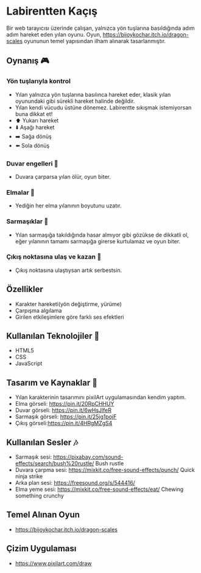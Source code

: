 # Labirentten Kaçış
Bir web tarayıcısı üzerinde çalışan, yalnızca yön tuşlarına basıldığında adım adım hareket eden yılan oyunu. Oyun, https://bijoykochar.itch.io/dragon-scales oyununun temel yapısından ilham alınarak tasarlanmıştır.
## Oynanış :video_game:
### Yön tuşlarıyla kontrol 
- Yılan yalnızca yön tuşlarına basılınca hareket eder, klasik yılan oyunundaki gibi sürekli hareket halinde değildir.
- Yılan kendi vücudu üstüne dönemez. Labirentte sıkışmak istemiyorsan buna dikkat et!
- :arrow_up: Yukarı hareket
- :arrow_down: Aşağı hareket
- :arrow_right: Sağa dönüş
- :arrow_left: Sola dönüş
  
### Duvar engelleri :bricks:
- Duvara çarparsa yılan ölür, oyun biter.
### Elmalar :apple:
- Yediğin her elma yılanının boyutunu uzatır.
### Sarmaşıklar :herb:
- Yılan sarmaşığa takıldığında hasar almıyor gibi gözükse de dikkatli ol, eğer yılanının tamamı sarmaşığa girerse kurtulamaz ve oyun biter.
### Çıkış noktasına ulaş ve kazan :tada:
- Çıkış noktasına ulaştıysan artık serbestsin.
## Özellikler
- Karakter hareketi(yön değiştirme, yürüme)
- Çarpışma algılama
- Girilen etkileşimlere göre farklı ses efektleri
 ## Kullanılan Teknolojiler :toolbox:
 - HTML5
 - CSS
 - JavaScript
## Tasarım ve Kaynaklar :art:
- Yılan karakterinin tasarımını pixilArt uygulamasından kendim yaptım.
- Elma görseli: https://pin.it/20RpCHHUY
- Duvar görseli: https://pin.it/6wHsJlfeR
- Sarmaşık görseli: https://pin.it/25jg1pojF
- Çıkış görseli:https://pin.it/4HRgMZgS4
 ## Kullanılan Sesler :notes:
 - Sarmaşık sesi: https://pixabay.com/sound-effects/search/bush%20rustle/ Bush rustle
 - Duvara çarpma sesi: https://mixkit.co/free-sound-effects/punch/ Quick ninja strike
 - Arka plan sesi: https://freesound.org/s/544416/
 - Elma yeme sesi: https://mixkit.co/free-sound-effects/eat/ Chewing something crunchy

## Temel Alınan Oyun
- https://bijoykochar.itch.io/dragon-scales
## Çizim Uygulaması
- https://www.pixilart.com/draw
  

